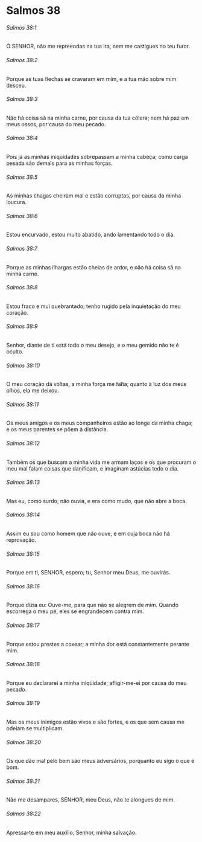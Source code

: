 # Salmos 38

###### Salmos 38:1

Ó SENHOR, não me repreendas na tua ira, nem me castigues no teu furor.

###### Salmos 38:2

Porque as tuas flechas se cravaram em mim, e a tua mão sobre mim desceu.

###### Salmos 38:3

Não há coisa sã na minha carne, por causa da tua cólera; nem há paz em meus ossos, por causa do meu pecado.

###### Salmos 38:4

Pois já as minhas iniqüidades sobrepassam a minha cabeça; como carga pesada são demais para as minhas forças.

###### Salmos 38:5

As minhas chagas cheiram mal e estão corruptas, por causa da minha loucura.

###### Salmos 38:6

Estou encurvado, estou muito abatido, ando lamentando todo o dia.

###### Salmos 38:7

Porque as minhas ilhargas estão cheias de ardor, e não há coisa sã na minha carne.

###### Salmos 38:8

Estou fraco e mui quebrantado; tenho rugido pela inquietação do meu coração.

###### Salmos 38:9

Senhor, diante de ti está todo o meu desejo, e o meu gemido não te é oculto.

###### Salmos 38:10

O meu coração dá voltas, a minha força me falta; quanto à luz dos meus olhos, ela me deixou.

###### Salmos 38:11

Os meus amigos e os meus companheiros estão ao longe da minha chaga; e os meus parentes se põem à distância.

###### Salmos 38:12

Também os que buscam a minha vida me armam laços e os que procuram o meu mal falam coisas que danificam, e imaginam astúcias todo o dia.

###### Salmos 38:13

Mas eu, como surdo, não ouvia, e era como mudo, que não abre a boca.

###### Salmos 38:14

Assim eu sou como homem que não ouve, e em cuja boca não há reprovação.

###### Salmos 38:15

Porque em ti, SENHOR, espero; tu, Senhor meu Deus, me ouvirás.

###### Salmos 38:16

Porque dizia eu: Ouve-me, para que não se alegrem de mim. Quando escorrega o meu pé, eles se engrandecem contra mim.

###### Salmos 38:17

Porque estou prestes a coxear; a minha dor está constantemente perante mim.

###### Salmos 38:18

Porque eu declararei a minha iniqüidade; afligir-me-ei por causa do meu pecado.

###### Salmos 38:19

Mas os meus inimigos estão vivos e são fortes, e os que sem causa me odeiam se multiplicam.

###### Salmos 38:20

Os que dão mal pelo bem são meus adversários, porquanto eu sigo o que é bom.

###### Salmos 38:21

Não me desampares, SENHOR, meu Deus, não te alongues de mim.

###### Salmos 38:22

Apressa-te em meu auxílio, Senhor, minha salvação.

